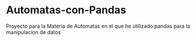 # Automatas-con-Pandas
Proyecto para la Materia de Automatas en el que he utilizado pandas para la manipulacion de datos
